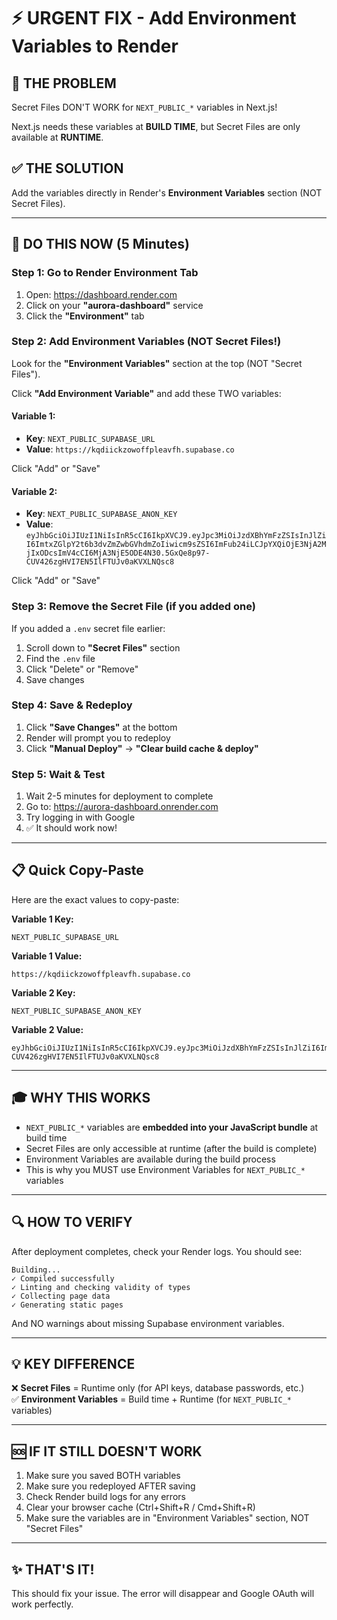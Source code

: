 # ⚡ URGENT FIX - Add Environment Variables to Render

## 🚨 THE PROBLEM

Secret Files DON'T WORK for `NEXT_PUBLIC_*` variables in Next.js!

Next.js needs these variables at **BUILD TIME**, but Secret Files are only available at **RUNTIME**.

## ✅ THE SOLUTION

Add the variables directly in Render's **Environment Variables** section (NOT Secret Files).

---

## 🎯 DO THIS NOW (5 Minutes)

### Step 1: Go to Render Environment Tab

1. Open: https://dashboard.render.com
2. Click on your **"aurora-dashboard"** service
3. Click the **"Environment"** tab

### Step 2: Add Environment Variables (NOT Secret Files!)

Look for the **"Environment Variables"** section at the top (NOT "Secret Files").

Click **"Add Environment Variable"** and add these TWO variables:

#### Variable 1:
- **Key**: `NEXT_PUBLIC_SUPABASE_URL`
- **Value**: `https://kqdiickzowoffpleavfh.supabase.co`

Click "Add" or "Save"

#### Variable 2:
- **Key**: `NEXT_PUBLIC_SUPABASE_ANON_KEY`  
- **Value**: `eyJhbGciOiJIUzI1NiIsInR5cCI6IkpXVCJ9.eyJpc3MiOiJzdXBhYmFzZSIsInJlZiI6ImtxZGlpY2t6b3dvZmZwbGVhdmZoIiwicm9sZSI6ImFub24iLCJpYXQiOjE3NjA2MjIxODcsImV4cCI6MjA3NjE5ODE4N30.5GxQe8p97-CUV426zgHVI7EN5IlFTUJv0aKVXLNQsc8`

Click "Add" or "Save"

### Step 3: Remove the Secret File (if you added one)

If you added a `.env` secret file earlier:
1. Scroll down to **"Secret Files"** section
2. Find the `.env` file
3. Click "Delete" or "Remove"
4. Save changes

### Step 4: Save & Redeploy

1. Click **"Save Changes"** at the bottom
2. Render will prompt you to redeploy
3. Click **"Manual Deploy"** → **"Clear build cache & deploy"**

### Step 5: Wait & Test

1. Wait 2-5 minutes for deployment to complete
2. Go to: https://aurora-dashboard.onrender.com
3. Try logging in with Google
4. ✅ It should work now!

---

## 📋 Quick Copy-Paste

Here are the exact values to copy-paste:

**Variable 1 Key:**
```
NEXT_PUBLIC_SUPABASE_URL
```

**Variable 1 Value:**
```
https://kqdiickzowoffpleavfh.supabase.co
```

**Variable 2 Key:**
```
NEXT_PUBLIC_SUPABASE_ANON_KEY
```

**Variable 2 Value:**
```
eyJhbGciOiJIUzI1NiIsInR5cCI6IkpXVCJ9.eyJpc3MiOiJzdXBhYmFzZSIsInJlZiI6ImtxZGlpY2t6b3dvZmZwbGVhdmZoIiwicm9sZSI6ImFub24iLCJpYXQiOjE3NjA2MjIxODcsImV4cCI6MjA3NjE5ODE4N30.5GxQe8p97-CUV426zgHVI7EN5IlFTUJv0aKVXLNQsc8
```

---

## 🎓 WHY THIS WORKS

- `NEXT_PUBLIC_*` variables are **embedded into your JavaScript bundle** at build time
- Secret Files are only accessible at runtime (after the build is complete)
- Environment Variables are available during the build process
- This is why you MUST use Environment Variables for `NEXT_PUBLIC_*` variables

---

## 🔍 HOW TO VERIFY

After deployment completes, check your Render logs. You should see:

```
Building...
✓ Compiled successfully
✓ Linting and checking validity of types
✓ Collecting page data
✓ Generating static pages
```

And NO warnings about missing Supabase environment variables.

---

## 💡 KEY DIFFERENCE

❌ **Secret Files** = Runtime only (for API keys, database passwords, etc.)  
✅ **Environment Variables** = Build time + Runtime (for `NEXT_PUBLIC_*` variables)

---

## 🆘 IF IT STILL DOESN'T WORK

1. Make sure you saved BOTH variables
2. Make sure you redeployed AFTER saving
3. Check Render build logs for any errors
4. Clear your browser cache (Ctrl+Shift+R / Cmd+Shift+R)
5. Make sure the variables are in "Environment Variables" section, NOT "Secret Files"

---

## ✨ THAT'S IT!

This should fix your issue. The error will disappear and Google OAuth will work perfectly.

